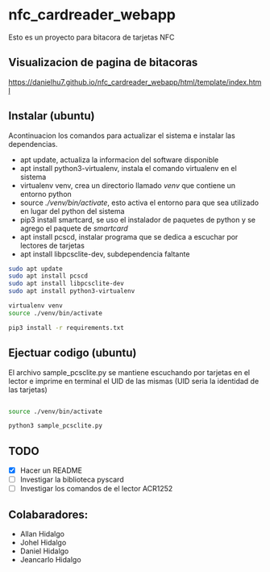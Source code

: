 # nfc_cardreader_webapp
Esto es un proyecto para bitacora de tarjetas NFC

## Visualizacion de pagina de bitacoras

https://danielhu7.github.io/nfc_cardreader_webapp/html/template/index.html

## Instalar (ubuntu)

Acontinuacion los comandos para actualizar el sistema e instalar las dependencias.

- apt update, actualiza la informacion del software disponible
- apt install python3-virtualenv, instala el comando virtualenv en el sistema
- virtualenv venv, crea un directorio llamado _venv_ que contiene un entorno python
- source _./venv/bin/activate_, esto activa el entorno para que sea utilizado en lugar del python del sistema
- pip3 install smartcard, se uso el instalador de paquetes de python y se agrego el paquete de _smartcard_
- apt install pcscd, instalar programa que se dedica a escuchar por lectores de tarjetas
- apt install libpcsclite-dev, subdependencia faltante

```bash
sudo apt update
sudo apt install pcscd
sudo apt install libpcsclite-dev
sudo apt install python3-virtualenv

virtualenv venv
source ./venv/bin/activate

pip3 install -r requirements.txt

```

## Ejectuar codigo (ubuntu)

El archivo sample_pcsclite.py se mantiene escuchando por tarjetas en el lector e imprime en terminal el UID de las mismas (UID seria la identidad de las tarjetas)

```bash

source ./venv/bin/activate

python3 sample_pcsclite.py

```
## TODO
- [x] Hacer un README
- [ ] Investigar la biblioteca pyscard
- [ ] Investigar los comandos de el lector ACR1252

## Colabaradores:
- Allan Hidalgo
- Johel Hidalgo
- Daniel Hidalgo
- Jeancarlo Hidalgo
